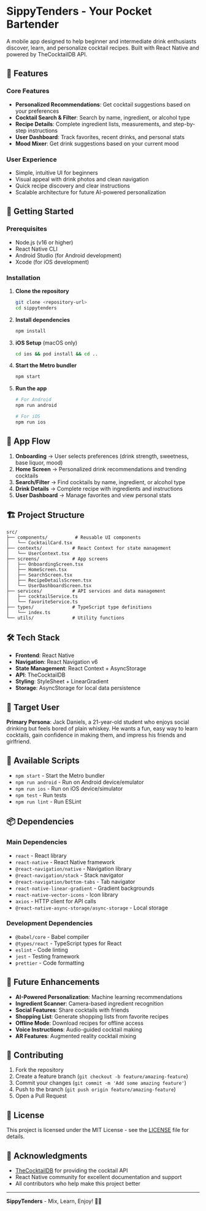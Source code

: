 # SippyTenders - Your Pocket Bartender

A mobile app designed to help beginner and intermediate drink enthusiasts discover, learn, and personalize cocktail recipes. Built with React Native and powered by TheCocktailDB API.

## 🍹 Features

### Core Features
- **Personalized Recommendations**: Get cocktail suggestions based on your preferences
- **Cocktail Search & Filter**: Search by name, ingredient, or alcohol type
- **Recipe Details**: Complete ingredient lists, measurements, and step-by-step instructions
- **User Dashboard**: Track favorites, recent drinks, and personal stats
- **Mood Mixer**: Get drink suggestions based on your current mood

### User Experience
- Simple, intuitive UI for beginners
- Visual appeal with drink photos and clean navigation
- Quick recipe discovery and clear instructions
- Scalable architecture for future AI-powered personalization

## 🚀 Getting Started

### Prerequisites
- Node.js (v16 or higher)
- React Native CLI
- Android Studio (for Android development)
- Xcode (for iOS development)

### Installation

1. **Clone the repository**
   ```bash
   git clone <repository-url>
   cd sippytenders
   ```

2. **Install dependencies**
   ```bash
   npm install
   ```

3. **iOS Setup** (macOS only)
   ```bash
   cd ios && pod install && cd ..
   ```

4. **Start the Metro bundler**
   ```bash
   npm start
   ```

5. **Run the app**
   ```bash
   # For Android
   npm run android
   
   # For iOS
   npm run ios
   ```

## 📱 App Flow

1. **Onboarding** → User selects preferences (drink strength, sweetness, base liquor, mood)
2. **Home Screen** → Personalized drink recommendations and trending cocktails
3. **Search/Filter** → Find cocktails by name, ingredient, or alcohol type
4. **Drink Details** → Complete recipe with ingredients and instructions
5. **User Dashboard** → Manage favorites and view personal stats

## 🏗️ Project Structure

```
src/
├── components/          # Reusable UI components
│   └── CocktailCard.tsx
├── contexts/           # React Context for state management
│   └── UserContext.tsx
├── screens/            # App screens
│   ├── OnboardingScreen.tsx
│   ├── HomeScreen.tsx
│   ├── SearchScreen.tsx
│   ├── RecipeDetailsScreen.tsx
│   └── UserDashboardScreen.tsx
├── services/           # API services and data management
│   ├── cocktailService.ts
│   └── favoriteService.ts
├── types/              # TypeScript type definitions
│   └── index.ts
└── utils/              # Utility functions
```

## 🛠️ Tech Stack

- **Frontend**: React Native
- **Navigation**: React Navigation v6
- **State Management**: React Context + AsyncStorage
- **API**: TheCocktailDB
- **Styling**: StyleSheet + LinearGradient
- **Storage**: AsyncStorage for local data persistence

## 🎯 Target User

**Primary Persona**: Jack Daniels, a 21-year-old student who enjoys social drinking but feels bored of plain whiskey. He wants a fun, easy way to learn cocktails, gain confidence in making them, and impress his friends and girlfriend.

## 🔧 Available Scripts

- `npm start` - Start the Metro bundler
- `npm run android` - Run on Android device/emulator
- `npm run ios` - Run on iOS device/simulator
- `npm test` - Run tests
- `npm run lint` - Run ESLint

## 📦 Dependencies

### Main Dependencies
- `react` - React library
- `react-native` - React Native framework
- `@react-navigation/native` - Navigation library
- `@react-navigation/stack` - Stack navigator
- `@react-navigation/bottom-tabs` - Tab navigator
- `react-native-linear-gradient` - Gradient backgrounds
- `react-native-vector-icons` - Icon library
- `axios` - HTTP client for API calls
- `@react-native-async-storage/async-storage` - Local storage

### Development Dependencies
- `@babel/core` - Babel compiler
- `@types/react` - TypeScript types for React
- `eslint` - Code linting
- `jest` - Testing framework
- `prettier` - Code formatting

## 🚀 Future Enhancements

- **AI-Powered Personalization**: Machine learning recommendations
- **Ingredient Scanner**: Camera-based ingredient recognition
- **Social Features**: Share cocktails with friends
- **Shopping List**: Generate shopping lists from favorite recipes
- **Offline Mode**: Download recipes for offline access
- **Voice Instructions**: Audio-guided cocktail making
- **AR Features**: Augmented reality cocktail mixing

## 🤝 Contributing

1. Fork the repository
2. Create a feature branch (`git checkout -b feature/amazing-feature`)
3. Commit your changes (`git commit -m 'Add some amazing feature'`)
4. Push to the branch (`git push origin feature/amazing-feature`)
5. Open a Pull Request

## 📄 License

This project is licensed under the MIT License - see the [LICENSE](LICENSE) file for details.

## 🙏 Acknowledgments

- [TheCocktailDB](https://www.thecocktaildb.com/) for providing the cocktail API
- React Native community for excellent documentation and support
- All contributors who help make this project better

---

**SippyTenders** - Mix, Learn, Enjoy! 🍹✨
